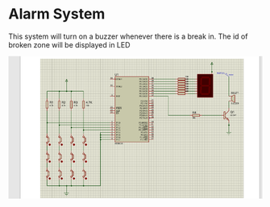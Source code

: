 <div aligh="center"> 

# Alarm System
</div>

This system will turn on a buzzer whenever there is a break in. The id of broken zone will be displayed in LED

![Alarm](Alarm.png)